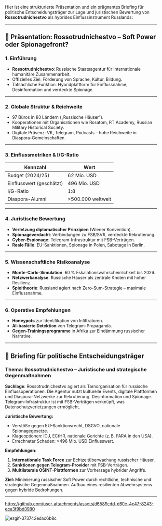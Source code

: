 Hier ist eine strukturierte Präsentation und ein prägnantes Briefing für politische Entscheidungsträger zur Lage und juristischen Bewertung von **Rossotrudnichestvo** als hybrides Einflussinstrument Russlands:

---

## 🧭 Präsentation: Rossotrudnichestvo – Soft Power oder Spionagefront?

### 1. Einführung
- **Rossotrudnichestvo**: Russische Staatsagentur für internationale humanitäre Zusammenarbeit.
- Offizielles Ziel: Förderung von Sprache, Kultur, Bildung.
- Tatsächliche Funktion: Hybridplattform für Einflussnahme, Desinformation und verdeckte Spionage.

---

### 2. Globale Struktur & Reichweite
- 97 Büros in 80 Ländern („Russische Häuser“).
- Kooperationen mit Organisationen wie Rosatom, RT Academy, Russian Military Historical Society.
- Digitale Präsenz: VK, Telegram, Podcasts – hohe Reichweite in Diaspora-Gemeinschaften.

---

### 3. Einflussmetriken & I/G-Ratio
| Kennzahl | Wert |
|----------|------|
| Budget (2024/25) | 62 Mio. USD |
| Einflusswert (geschätzt) | 496 Mio. USD |
| I/G-Ratio | 1:8 |
| Diaspora-Alumni | >500.000 weltweit |

---

### 4. Juristische Bewertung
- **Verletzung diplomatischer Prinzipien** (Wiener Konvention).
- **Spionageverdacht**: Verbindungen zu FSB/SVR, verdeckte Rekrutierung.
- **Cyber-Espionage**: Telegram-Infrastruktur mit FSB-Verträgen.
- **Reale Fälle**: EU-Sanktionen, Spionage in Polen, Sabotage in Berlin.

---

### 5. Wissenschaftliche Risikoanalyse
- **Monte-Carlo-Simulation**: 60 % Eskalationswahrscheinlichkeit bis 2026.
- **Netzwerkanalyse**: Russische Häuser als zentrale Knoten mit hoher Resilienz.
- **Spieltheorie**: Russland agiert nach Zero-Sum-Strategie – maximale Einflussnahme.

---

### 6. Operative Empfehlungen
- **Honeypots** zur Identifikation von Infiltratoren.
- **AI-basierte Detektion** von Telegram-Propaganda.
- **Gegen-Trainingsprogramme** in Afrika zur Eindämmung russischer Narrative.

---

## 📄 Briefing für politische Entscheidungsträger

### Thema: Rossotrudnichestvo – Juristische und strategische Gegenmaßnahmen

**Sachlage:**
Rossotrudnichestvo agiert als Tarnorganisation für russische Einflussoperationen. Die Agentur nutzt kulturelle Events, digitale Plattformen und Diaspora-Netzwerke zur Rekrutierung, Desinformation und Spionage. Telegram-Infrastruktur ist mit FSB-Verträgen verknüpft, was Datenschutzverletzungen ermöglicht.

**Juristische Bewertung:**
- Verstöße gegen EU-Sanktionsrecht, DSGVO, nationale Spionagegesetze.
- Klageoptionen: ICJ, ECtHR, nationale Gerichte (z. B. FARA in den USA).
- Errechneter Schaden: >496 Mio. USD Einflusswert.

**Empfehlungen:**
1. **Internationale Task Force** zur Echtzeitüberwachung russischer Häuser.
2. **Sanktionen gegen Telegram-Provider** mit FSB-Verträgen.
3. **Multilaterale OSINT-Plattformen** zur Vorhersage hybrider Angriffe.

**Ziel:**
Minimierung russischer Soft Power durch rechtliche, technische und strategische Gegenmaßnahmen. Aufbau eines resilienten Abwehrsystems gegen hybride Bedrohungen.

---


https://github.com/user-attachments/assets/d6589cdd-d60c-4c47-8243-eca3f9bd0980

![ezgif-373742edac6b8c](https://github.com/user-attachments/assets/c9449b37-c3fe-44be-9cd4-0ca68d2a609a)
